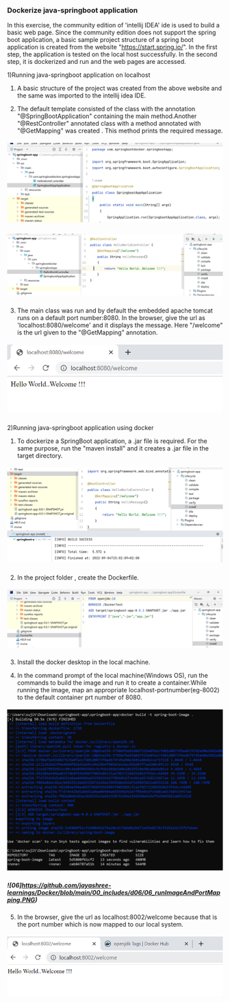 ### Dockerize java-springboot application

In this exercise, the community edition of 'intellij IDEA' ide is used to build a basic web page. Since the community edition does not support the spring boot application, a basic sample project structure of a spring boot application is created from the website "https://start.spring.io/". In the first step, the application is tested on the local host successfully. In the second step, it is dockerized and run and the web pages are accessed. 

1)Running java-springboot application on localhost  

1) A basic structure of the project was created from the above website and the same was imported to the intellij idea IDE.

2) The default template consisted of the  class with the annotation "@SpringBootApplication" containing the main method.Another "@RestController" annotated class with a method annotated with "@GetMapping" was created . This method prints the required message.
##### ![00](https://github.com/jayashree-learnings/Docker/blob/main/00_includes/d06/00_basicTemplate.PNG)
##### ![01](https://github.com/jayashree-learnings/Docker/blob/main/00_includes/d06/01_folderStructure.PNG) 

3) The main class was run and by default the embedded apache tomcat runs on a default port number:8080. In the browser, give the url as 'localhost:8080/welcome' and it displays the message. Here "/welcome" is the url given to the "@GetMapping" annotation.
##### ![02](https://github.com/jayashree-learnings/Docker/blob/main/00_includes/d06/02_WelcomeMessage.PNG)  

2)Running java-springboot application  using docker

1) To dockerize a SpringBoot application, a .jar file is required. For the same purpose, run the "maven install" and it creates a .jar file in the target directory.
##### ![03](https://github.com/jayashree-learnings/Docker/blob/main/00_includes/d06/03_mavenbuild.PNG)  

2) In the project folder , create the Dockerfile.
##### ![04](https://github.com/jayashree-learnings/Docker/blob/main/00_includes/d06/04_Dockerfile.PNG)  

3) Install the docker desktop in the local machine.  

4) In the command prompt of the local machine(Windows OS), run the commands to build the image and run it to create a container.While running the image, map an appropriate localhost-portnumber(eg-8002) to the default container prt number of 8080.
##### ![05](https://github.com/jayashree-learnings/Docker/blob/main/00_includes/d06/05_buildAndListImage.PNG)
##### ![06]https://github.com/jayashree-learnings/Docker/blob/main/00_includes/d06/06_runImageAndPortMapping.PNG)  

5) In the  browser, give the url as localhost:8002/welcome because that is the port number which is now mapped to our local system.
##### ![07](https://github.com/jayashree-learnings/Docker/blob/main/00_includes/d06/07_portmapping.PNG)
















